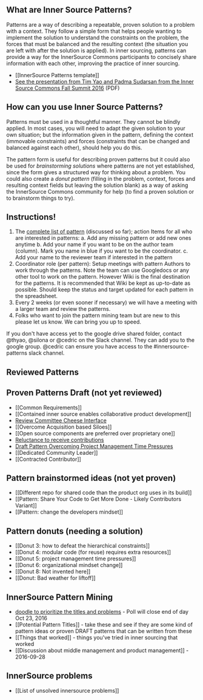 ## What are Inner Source Patterns?
Patterns are a way of describing a repeatable, proven solution to a problem with a context. They follow a simple form that helps people wanting to implement the solution to understand the constraints on the problem, the forces that must be balanced and the resulting context (the situation you are left with after the solution is applied). In inner sourcing, patterns can provide a way for the InnerSource Commons participants to concisely share information with each other, improving the practice of inner sourcing.

* [[InnerSource Patterns template]]
* [See the presentation from Tim Yao and Padma Sudarsan from the Inner Source Commons Fall Summit 2016](https://drive.google.com/open?id=0B7_9iQb93uBQbnlkdHNuUGhpTXc) (PDF)

## How can you use Inner Source Patterns?
Patterns must be used in a thoughtful manner. They cannot be blindly applied. In most cases, you will need to adapt the given solution to your own situation; but the information given in the pattern, defining the context (immovable constraints) and forces (constraints that can be changed and balanced against each other), should help you do this.

The pattern form is useful for describing proven patterns but it could also be used for *brainstorming solutions* where patterns are not yet established, since the form gives a structured way for thinking about a problem. You could also create a *donut pattern* (filling in the problem, context, forces and resulting context fields but leaving the solution blank) as a way of asking the InnerSource Commons community for help (to find a proven solution or to brainstorm things to try).

## Instructions!
1. The [complete list of pattern](https://docs.google.com/spreadsheets/d/17KPZdCoquTnYSj03pX4v2vn8lrSYO_6HK20u1cwaLPg/edit#gid=0) (discussed so far); action Items for all who are interested in patterns:
    a. Add any missing pattern or add new ones anytime
    b. Add your name if you want to be on the author team (column). Mark you name in blue if you want to be the coordinator.
    c. Add your name to the reviewer team if interested in the pattern
2. Coordinator role (per pattern):
Setup meetings with pattern Authors to work through the patterns. Note the team can use Googledocs or any other tool to work on the pattern. However Wiki is the final destination for the patterns. It is recommended that Wiki be kept as up-to-date as possible. Should keep the status and target updated for each pattern in the spreadsheet.
3. Every 2 weeks (or even sooner if necessary) we will have a meeting with a larger team and review the patterns.
4. Folks who want to join the pattern mining team but are new to this please let us know. We can bring you up to speed. 

If you don't have access yet to the google drive shared folder, contact @thyao, @silona or @cedric on the Slack channel. They can add you to the google group. @cedric can ensure you have access to the #innersource-patterns slack channel.

## Reviewed Patterns

## Proven Patterns Draft (not yet reviewed)
* [[Common Requirements]]
* [[Contained inner source enables collaborative product development]]
* [Review Committee Cheese Interface](https://github.com/paypal/InnerSourceCommons/wiki/Review-Committee--aka--Cheese-Interface)
* [[Overcome Acquisition based Siloes]]  
* [[Open source components are preferred over proprietary one]]
* [Reluctance to receive contributions](https://docs.google.com/document/d/13QDN-BpE_BixRFVGjao32n4Ctim0ROXAHbBWMBOijb4/edit)
* [Draft Pattern Overcoming Project Management Time Pressures](https://github.com/paypal/InnerSourceCommons/wiki/Draft-Pattern---Overcoming-Project-Management-Time-Pressures)
* [[Dedicated Community Leader]]
* [[Contracted Contributor]]

## Pattern brainstormed ideas (not yet proven)
* [[Different repo for shared code than the product org uses in its build]]
* [[Pattern: Share Your Code to Get More Done - Likely Contributors Variant]]
* [[Pattern: change the developers mindset]]

## Pattern donuts (needing a solution)  

* [[Donut 3: how to defeat the hierarchical constraints]]  
* [[Donut 4: modular code (for reuse) requires extra resources]]  
* [[Donut 5: project management time pressures]]
* [[Donut 6: organizational mindset change]]  
* [[Donut 8: Not invented here]]
* [[Donut: Bad weather for liftoff]]


## InnerSource Pattern Mining
* [doodle to prioritize the titles and problems](http://doodle.com/poll/mgtwvvpaphx4y3pf) - Poll will close end of day Oct 23, 2016
* [[Potential Pattern Titles]] - take these and see if they are some kind of pattern ideas or proven DRAFT patterns that can be written from these
* [[Things that worked]] - things you've tried in inner sourcing that worked
* [[Discussion about middle management and product management]] - 2016-09-28  


## InnerSource problems
* [[List of unsolved innersource problems]]